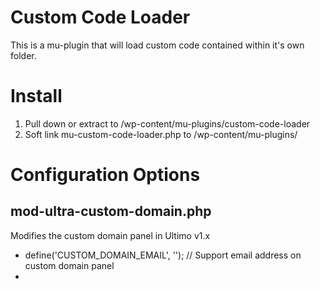 # Custom Code Loader
This is a mu-plugin that will load custom code contained within it's own folder.

# Install
1. Pull down or extract to /wp-content/mu-plugins/custom-code-loader
2. Soft link mu-custom-code-loader.php to /wp-content/mu-plugins/

# Configuration Options

## mod-ultra-custom-domain.php
Modifies the custom domain panel in Ultimo v1.x
* define('CUSTOM_DOMAIN_EMAIL', ''); // Support email address on custom domain panel
*


